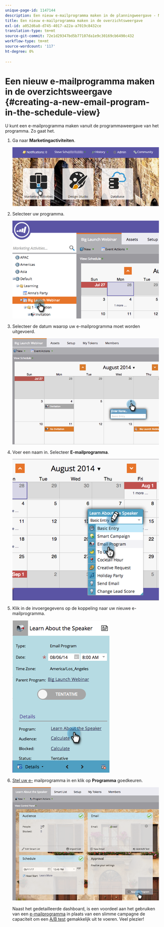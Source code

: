 ```yaml
---
unique-page-id: 1147144
description: Een nieuw e-mailprogramma maken in de planningweergave - Marketo Docs - Productdocumentatie
title: Een nieuw e-mailprogramma maken in de overzichtsweergave
exl-id: a052d6a8-d745-4017-a22a-a7019c8432ce
translation-type: tm+mt
source-git-commit: 72e1d29347bd5b77107da1e9c30169cb6490c432
workflow-type: tm+mt
source-wordcount: '117'
ht-degree: 0%

---
```


# Een nieuw e-mailprogramma maken in de overzichtsweergave {#creating-a-new-email-program-in-the-schedule-view}

U kunt een e-mailprogramma maken vanuit de programmaweergave van het programma. Zo gaat het.

1. Ga naar **Marketingactiviteiten**.

   ![](assets/login-marketing-activities-2.png)

1. Selecteer uw programma.

   ![](assets/image2014-9-23-15-3a34-3a11.png)

1. Selecteer de datum waarop uw e-mailprogramma moet worden uitgevoerd.

   ![](assets/image2014-9-23-15-3a35-3a16.png)

1. Voer een naam in. Selecteer **E-mailprogramma**.

   ![](assets/image2014-9-23-15-3a35-3a32.png)

1. Klik in de invoergegevens op de koppeling naar uw nieuwe e-mailprogramma.

   ![](assets/image2014-9-23-15-3a35-3a42.png)

1. [Stel uw e-](/help/marketo/product-docs/email-marketing/email-programs/creating-an-email-program/create-an-email-program.md) mailprogramma in en klik op  **Programma** goedkeuren.

   ![](assets/learnaboutthespeaker.png)

   Naast het gedetailleerde dashboard, is een voordeel aan het gebruiken van een [e-mailprogramma](/help/marketo/product-docs/email-marketing/email-programs/creating-an-email-program/understanding-email-programs.md) in plaats van een slimme campagne de capaciteit om een [A/B test](/help/marketo/product-docs/email-marketing/email-programs/email-program-actions/email-test-a-b-test/add-an-a-b-test.md) gemakkelijk uit te voeren. Veel plezier!
